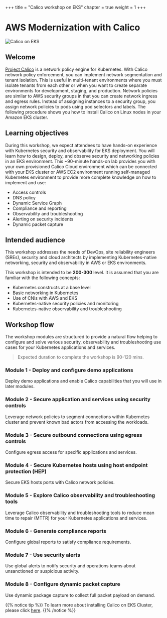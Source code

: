 +++
title = "Calico workshop on EKS"
chapter = true
weight = 1
+++

# AWS Modernization with Calico

![Calico on EKS](/images/calico-on-eks.png)

## Welcome

[Project Calico](https://www.projectcalico.org/) is a network policy engine for Kubernetes. With Calico network policy enforcement, you can implement network segmentation and tenant isolation. This is useful in multi-tenant environments where you must isolate tenants from each other or when you want to create separate environments for development, staging, and production. Network policies are similar to AWS security groups in that you can create network ingress and egress rules. Instead of assigning instances to a security group, you assign network policies to pods using pod selectors and labels. The following procedure shows you how to install Calico on Linux nodes in your Amazon EKS cluster.

## Learning objectives

During this workshop, we expect attendees to have hands-on experience with Kubernetes security and observability for EKS deployment. You will learn how to design, deploy, and observe security and networking policies in an EKS environment. This ~90-minute hands-on lab provides you with your own provisioned Calico Cloud environment which can be connected with your EKS cluster or AWS EC2 environment running self-managed Kubernetes environment to provide more complete knowledge on how to implement and use:

- Access controls
- DNS policy
- Dynamic Service Graph
- Compliance and reporting
- Observability and troubleshooting
- Alerting on security incidents
- Dynamic packet capture

## Intended audience

This workshop addresses the needs of DevOps, site reliability engineers (SREs), security and cloud architects by implementing Kubernetes-native networking, security and observability in AWS or EKS environments.

This workshop is intended to be **200-300** level. It is assumed that you are familiar with the following concepts:

- Kubernetes constructs at a base level
- Basic networking in Kubernetes
- Use of CNIs with AWS and EKS
- Kubernetes-native security policies and monitoring
- Kubernetes-native observability and troubleshooting

## Workshop flow

The workshop modules are structured to provide a natural flow helping to configure and solve various security, observability and troubleshooting use cases for your Kubernetes applications and services.

>Expected duration to complete the workshop is 90-120 mins.

### Module 1 - Deploy and configure demo applications

Deploy demo applications and enable Calico capabilities that you will use in later modules.

### Module 2 - Secure application and services using security controls

Leverage network policies to segment connections within Kubernetes cluster and prevent known bad actors from accessing the workloads.

### Module 3 - Secure outbound connections using egress controls

Configure egress access for specific applications and services.

### Module 4 - Secure Kubernetes hosts using host endpoint protection (HEP)

Secure EKS hosts ports with Calico network policies.

### Module 5 - Explore Calico observability and troubleshooting tools

Leverage Calico observability and troubleshooting tools to reduce mean time to repair (MTTR) for your Kubernetes applications and services.

### Module 6 - Generate compliance reports

Configure global reports to satisfy compliance requirements.

### Module 7 - Use security alerts

Use global alerts to notify security and operations teams about unsanctioned or suspicious activity.

### Module 8 - Configure dynamic packet capture

Use dynamic package capture to collect full packet payload on demand.

{{% notice tip %}}
To learn more about installing Calico on EKS Cluster, please click [here](https://docs.aws.amazon.com/eks/latest/userguide/calico.html).
{{% /notice %}}
